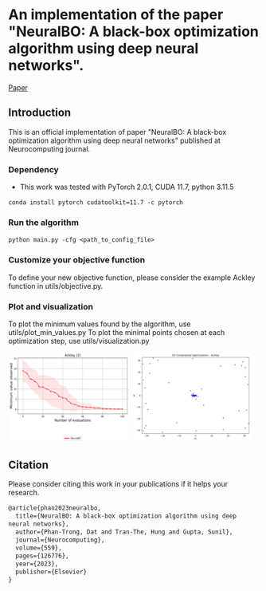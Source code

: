 # An implementation of the paper "NeuralBO: A black-box optimization algorithm using deep neural networks". 
[Paper](https://www.sciencedirect.com/science/article/abs/pii/S0925231223008998)

## Introduction
This is an official implementation of paper "NeuralBO: A black-box optimization algorithm using deep neural networks" published at Neurocomputing journal.

### Dependency
- This work was tested with PyTorch 2.0.1, CUDA 11.7, python 3.11.5 
```
conda install pytorch cudatoolkit=11.7 -c pytorch
```
### Run the algorithm
```
python main.py -cfg <path_to_config_file>
``` 
### Customize your objective function
To define your new objective function, please consider the example Ackley function in utils/objective.py.

### Plot and visualization
To plot the minimum values found by the algorithm, use utils/plot_min_values.py
To plot the minimal points chosen at each optimization step, use utils/visualization.py

<div>
    <img src="min_values_plot/Ackley_DIM_2_NITERS_100.png" alt="Min values found" style="width: 48%;">
    <img src="visualization/Ackley_01.png" alt="Optimization visualization" style="width: 48%;">
</div>

## Citation
Please consider citing this work in your publications if it helps your research.
```
@article{phan2023neuralbo,
  title={NeuralBO: A black-box optimization algorithm using deep neural networks},
  author={Phan-Trong, Dat and Tran-The, Hung and Gupta, Sunil},
  journal={Neurocomputing},
  volume={559},
  pages={126776},
  year={2023},
  publisher={Elsevier}
}
```

